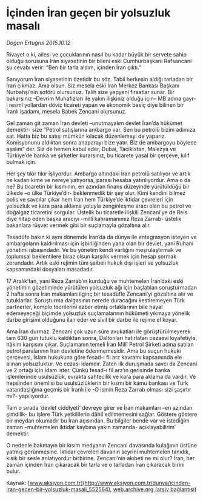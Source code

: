 # İçinden İran geçen bir yolsuzluk masalı

*Doğan Ertuğrul 2015.10.12*

<div class="pNewsDetailMainContent ctx_content" itemprop="articleBody">
 <p>
  Rivayet o ki, ailesi ve çocuklarının nasıl bu kadar büyük bir servete sahip olduğu sorusuna İran siyasetinin bir bileni eski Cumhurbaşkanı Rafsancani şu cevabı verir: “Ben bir tarla aldım, içinden İran çıktı.”
 </p>
 <p>
  Sanıyorum İran siyasetinin özetidir bu söz. Tabii herkesin aldığı tarladan bir İran çıkmaz. Ama olsun. Siz mesela eski İran Merkez Bankası Başkanı Nurbahşi’nin şoförü olursunuz. Talih size yepyeni fırsatlar sunar. Bir bakarsınız –Devrim Muhafızları ile yakın ilişkiniz olduğu için– MB adına gayr-i resmî yollardan döviz ticareti yapan ve ekonomik besiç diye bilinen bir İranlı işadamı, mesela Babek Zencani olursunuz.
 </p>
 <p>
  Gel zaman git zaman İran devleti –unutmayalım devlet İran’da hükümet demektir- size “Petrol satışlarına ambargo var. Sen bu petrolü bizim adımıza sat. Hatta biz bu satışı mümkün kılacak düzenlemeyi de yaparız. Komisyonunu aldıktan sonra anaparayı bize yatır. Biz de ambargoyu böylece aşalım” der. Siz de hemen kabul eder, Dubai, Tacikistan, Malezya ve Türkiye’de banka ve şirketler kurarsınız, bu ticarete yasal bir çerçeve, kılıf bulmak için.
 </p>
 <p>
  Her şey tıkır tıkır işliyordur. Ambargo altındaki İran petrolü satılıyor ve artık ne kadarı kime ve nereye yatıyorsa, parası hesaba yatırılıyordur. Ama o da ne? Bu ticaretin bir kısmının, en azından finans düzeyinde yürütüldüğü bir ülkede –o ülke Türkiye’dir- beklenmedik bir şey olur. Kimi kendini bilmez polis ve savcılar çıkar hem İran hem Türkiye’de iktidar çevreleri için yolsuzluk ve kara para aklama yoluyla zenginleşme aracı olan bu petrol ve doğalgaz ticaretini sorgular. Üstelik bu ticaretle ilişkili Zencani’ye de Reis diye hitap eden başka aracıyı -millî kahramanımız Reza Zarrab- üstelik bakanlara rüşvet vermek gibi bir suçlamayla gözaltına alır.
 </p>
 <p>
  Tesadüfe bakın ki aynı dönemde İran’da da dünya ile entegrasyon isteyen ve ambargoların kaldırılması için işbirliğinden yana olan bir devlet, yani Ruhani yönetimi işbaşındadır. Ve bu yönetim kendi varlığını meşrulaştırmak ve toplumsal beklentilere biraz olsun karşılık vermek için hesap sormak zorundadır. Artık eski rejimin tüm şaibeli hukuk dışı işleri ve yolsuzluk kapsamındaki dosyaları masadadır.
 </p>
 <p>
  17 Aralık’tan, yani Reza Zarrab’ın kurduğu ve muhtemelen İran’daki eski yönetimin gözetiminde yürütülen yolsuzluk ağı için başlatılan soruşturmadan 2 hafta sonra İran makamları ilginç bir tesadüfle Zencani’yi gözaltına alır ve tutuklarlar. Soruşturma dalgasının nerede duracağını kestiremeyen Türk partnerler, komplo teorilerini ezber etmiş ortaklarının bile hayal edemeyeceği biçimde yolsuzluk suçlamalarının hükümeti yıkmaya yönelik darbe girişimi olduğunu ilan eder ve sivil bir darbe ile rejime el koyar.
 </p>
 <p>
  Ama İran durmaz. Zencani çok uzun süre avukatları ile görüştürülmeyerek tam 630 gün tutuklu kaldıktan sonra, Daltonları hatırlatan cezaevi kıyafetiyle, hâkim karşısını çıkar. Suçlamanın temeli İran Millî Petrol Şirketi adına satılan petrol paralarının İran devletine ödenmemesidir. Ama bu suçun hukuki çerçevesi, İslam hukukuna göre fesad-ı fil arz kavramı kapsamında ele alınan yolsuzluktur. Ve cezası idamdır. Zaten ilk duruşmada savcı da Zencani ve 2 ortağı için idam ister. Çünkü fesad-ı fil arz’ın gerisinde banka işlemlerinde usulsüzlük, evrakta sahtecilik ve kara para aklama da vardır. Ve hepsinden önemlisi bu usulsüzlüklerin bir kısmı bir kamu bankası ve Türk vatandaşlığına geçmiş bir İranlı ile -O ismin Reza Zarrab olması sizi şaşırtır mı?- yapılıyordur.
 </p>
 <p>
  Tam o sırada ‘devlet ciddiyeti‘ devreye girer ve İran makamları –en azından şimdilik- bu işlere Türk yetkililerin dâhil edilmemesini sağlar. Göstere göstere bir meydan okumadır bu İran açısından. Bu bilgiler bende var ve istediğim zaman –muhtemelen iktidar kaybına yakın zamanda- açıklayabilirim’ demektir.
 </p>
 <p>
  O nedenle bakmayın bir kısım medyanın Zencani davasında kulağının üstüne yatmış görünmesine. İktidar çevreleri davanın seyrini muhtemelen tanıdık, kısık bir sesle anlatıyordur birbirine. Zencani’nin akıbeti ne mi olur? İran, her zaman içinden İran çıkaracak bir tarla ve o tarladan İran çıkaracak birini bulur.
 </p>
</div>


Kaynak: [www.aksiyon.com.tr](http://www.aksiyon.com.tr/dunya/icinden-iran-gecen-bir-yolsuzluk-masali_552564), [web.archive.org (arşiv bağlantısı)](http://web.archive.org/web/20160204032856/http://www.aksiyon.com.tr/dunya/icinden-iran-gecen-bir-yolsuzluk-masali_552564)
